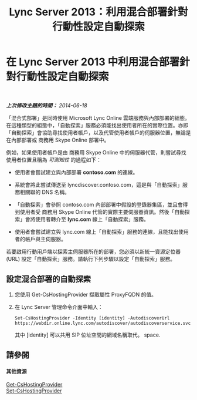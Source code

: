 ﻿---
title: Lync Server 2013：利用混合部署針對行動性設定自動探索
TOCTitle: 利用混合部署針對行動性設定自動探索
ms:assetid: f838af79-d8b4-4122-b81c-7889573d143e
ms:mtpsurl: https://technet.microsoft.com/zh-tw/library/JJ215885(v=OCS.15)
ms:contentKeyID: 49292860
ms.date: 08/24/2015
mtps_version: v=OCS.15
ms.translationtype: HT
---

# 在 Lync Server 2013 中利用混合部署針對行動性設定自動探索

 

_**上次修改主題的時間：** 2014-06-18_

「混合式部署」是同時使用 Microsoft Lync Online 雲端服務與內部部署的組態。在這種類型的組態中，「自動探索」服務必須能找出使用者所在的實際位置。亦即「自動探索」會協助尋找使用者帳戶，以及代管使用者帳戶的伺服器位置，無論是在內部部署或 商務用 Skype Online 部署中。

例如，如果使用者帳戶是由 商務用 Skype Online 中的伺服器代管，則嘗試尋找使用者位置且稱為 *可測知性* 的過程如下：

  - 使用者會嘗試建立與內部部署 **contoso.com** 的連線。

  - 系統會將此嘗試傳送至 lyncdiscover.contoso.com，這是與「自動探索」服務相關聯的 DNS 名稱。

  - 「自動探索」會參照 contoso.com 內部部署中假設的登錄器集區，並且會得到使用者受 商務用 Skype Online 代管的實際主要伺服器資訊。然後「自動探索」會將使用者轉介至 **lync.com** 線上「自動探索」服務。

  - 使用者會嘗試建立與 lync.com 線上「自動探索」服務的連線，且能找出使用者的帳戶與主伺服器。

若要啟用行動用戶端以探索主伺服器所在的部署，您必須以新統一資源定位器 (URL) 設定「自動探索」服務。請執行下列步驟以設定「自動探索」服務。

## 設定混合部署的自動探索

1.  您使用 Get-CsHostingProvider 擷取屬性 ProxyFQDN 的值。

2.  在 Lync Server 管理命令介面中輸入：
    
        Set-CsHostingProvider -Identity [identity] -AutodiscoverUrl https://webdir.online.lync.com/autodiscover/autodiscoverservice.svc/root
    
    其中 \[identity\] 可以共用 SIP 位址空間的網域名稱取代。 space.

## 請參閱

#### 其他資源

[Get-CsHostingProvider](get-cshostingprovider.md)  
[Set-CsHostingProvider](set-cshostingprovider.md)


